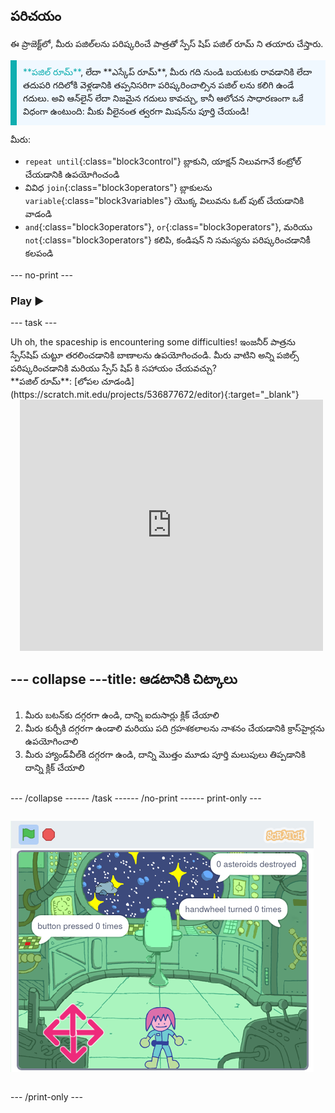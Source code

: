 ## పరిచయం

ఈ ప్రాజెక్ట్‌లో, మీరు పజిల్‌లను పరిష్కరించే పాత్రతో స్పేస్ షిప్ పజిల్ రూమ్ ని తయారు చేస్తారు.

<p style="border-left: solid; border-width:10px; border-color: #0faeb0; background-color: aliceblue; padding: 10px;">
<span style="color: #0faeb0">**పజిల్ రూమ్**</span>, లేదా **ఎస్కేప్ రూమ్**, మీరు గది నుండి బయటకు రావడానికి లేదా తదుపరి గదిలోకి వెళ్లడానికి తప్పనిసరిగా పరిష్కరించాల్సిన పజిల్ లను కలిగి ఉండే గదులు. అవి ఆన్‌లైన్ లేదా నిజమైన గదులు కావచ్చు, కానీ ఆలోచన సాధారణంగా ఒకే విధంగా ఉంటుంది: మీకు వీలైనంత త్వరగా మిషన్‌ను పూర్తి చేయండి!
</p>

మీరు:
+ `repeat until`{:class="block3control"} బ్లాకుని, యాక్షన్ నిలువగానే కంట్రోల్ చేయడానికి ఉపయోగించండి
+ వివిధ `join`{:class="block3operators"} బ్లాకులను `variable`{:class="block3variables"} యొక్క విలువను ఓట్ పుట్ చేయడానికి వాడండి
+ `and`{:class="block3operators"}, `or`{:class="block3operators"}, మరియు `not`{:class="block3operators"} కలిపి, కండిషన్ ని సమస్యను పరిష్కరించడానికీ కలపండి

--- no-print ---

### Play ▶️

--- task ---

<div style="display: flex; flex-wrap: wrap">
<div style="flex-basis: 175px; flex-grow: 1">  
Uh oh, the spaceship is encountering some difficulties! ఇంజనీర్ పాత్రను స్పేస్‌షిప్ చుట్టూ తరలించడానికి బాణాలను ఉపయోగించండి. మీరు వాటిని అన్ని పజిల్స్ పరిష్కరించడానికి మరియు స్పేస్ షిప్ కి సహాయం చేయవచ్చు?
</div>
<div>
**పజిల్ రూమ్**: [లోపల చూడండి](https://scratch.mit.edu/projects/536877672/editor){:target="_blank"}
<div class="scratch-preview" style="margin-left: 15px;">
  <iframe allowtransparency="true" width="485" height="402" src="https://scratch.mit.edu/projects/embed/536877672/?autostart=false" frameborder="0"></iframe>
</div>

</div>

--- collapse ---
---
title: ఆడటానికి చిట్కాలు
---

1. మీరు బటన్‌కు దగ్గరగా ఉండి, దాన్ని ఐదుసార్లు క్లిక్ చేయాలి
2. మీరు కుర్చీకి దగ్గరగా ఉండాలి మరియు పది గ్రహశకలాలను నాశనం చేయడానికి క్రాస్‌హైర్లను ఉపయోగించాలి
3. మీరు హ్యాండ్‌వీల్‌కి దగ్గరగా ఉండి, దాన్ని మొత్తం మూడు పూర్తి మలుపులు తిప్పడానికి దాన్ని క్లిక్ చేయాలి


--- /collapse ---

--- /task ---

--- /no-print ---

--- print-only ---

![పూర్తయిన ప్రాజెక్ట్](images/showcase_static.png)

--- /print-only ---


